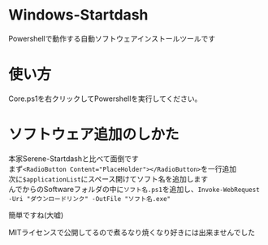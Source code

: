 # Windows-Startdash
Powershellで動作する自動ソフトウェアインストールツールです  
# 使い方　　
Core.ps1を右クリックしてPowershellを実行してください。
# ソフトウェア追加のしかた
本家Serene-Startdashと比べて面倒です  
まず``<RadioButton Content="PlaceHolder"></RadioButton>``を一行追加  
次に``$applicationList``にスペース開けてソフト名を追加します  
んでからのSoftwareフォルダの中に``ソフト名.ps1``を追加し、``Invoke-WebRequest -Uri "ダウンロードリンク" -OutFile "ソフト名.exe"``  
  
簡単ですね(大嘘)  

MITライセンスで公開してるので煮るなり焼くなり好きには出来ませんでした  
